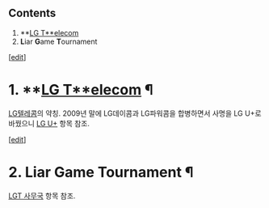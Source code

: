 ## Contents

    

1. **[LG T**elecom](LG%20U+.md)
2. **L**iar **G**ame **T**ournament 

[[edit](http://rigvedawiki.net/r1/wiki.php/LGT?action=edit&section=1)]

# 1. **[LG T**elecom](LG%20U+.md) ¶

[LG텔레콤](LG%ED%85%94%EB%A0%88%EC%BD%A4.md)의 약칭. 2009년 말에 LG데이콤과 LG파워콤을 합병하면서
사명을 LG U+로 바꿨으니 [LG U+](LG%20U+.md) 항목 참조.

  

[[edit](http://rigvedawiki.net/r1/wiki.php/LGT?action=edit&section=2)]

# 2. **L**iar **G**ame **T**ournament ¶

  

[LGT 사무국](LGT%20%EC%82%AC%EB%AC%B4%EA%B5%AD.md) 항목 참조.

